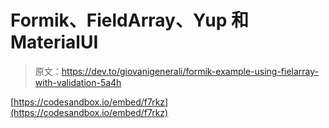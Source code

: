 # Formik、FieldArray、Yup 和 MaterialUI

> 原文：<https://dev.to/giovanigenerali/formik-example-using-fielarray-with-validation-5a4h>

[https://codesandbox.io/embed/f7rkz](https://codesandbox.io/embed/f7rkz)